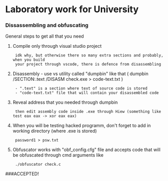 # Laboratory work for University

### Dissassembling and obfuscating

General steps to get all that you need

1. Compile only through visual studio project
      
        idk why, but otherwise there so many extra sections and probably, when you build
        your project through vscode, there is defence from disassembling
2. Disassembly - use vs utility called "dumpbin" like that ( dumpbin /SECTION:.text /DISASM check.exe > code-text.txt )

   		- ".text" is a section where text of source code is stored
		- "code-text.txt" file that will contain your disassembled code
                  
3. Reveal address that you needed through dumpbin

		then edit assembly code inside .exe through Hiew (something like test eax eax -> xor eax eax)

4. When you will be testing hacked programm, don't forget to add in working directory (where .exe is stored) 

   		password1 > psw.txt

5. Obfuscator works with "obf_config.cfg" file and accepts code that will be obfuscated through cmd arguments like

   		./obfuscator check.c

###ACCEPTED!
